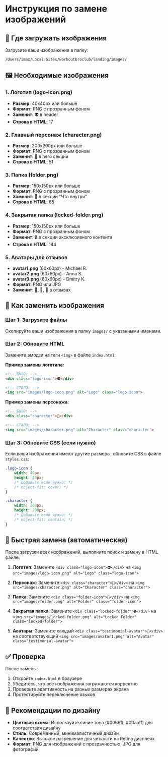 # Инструкция по замене изображений

## 📁 Где загружать изображения

Загрузите ваши изображения в папку:
```
/Users/imax/Local Sites/workoutbroclub/landing/images/
```

## 🖼️ Необходимые изображения

### 1. Логотип (logo-icon.png)
- **Размер**: 40x40px или больше
- **Формат**: PNG с прозрачным фоном
- **Заменит**: 👽 в header
- **Строка в HTML**: 17

### 2. Главный персонаж (character.png)
- **Размер**: 200x200px или больше
- **Формат**: PNG с прозрачным фоном
- **Заменит**: 💪 в hero секции
- **Строка в HTML**: 51

### 3. Папка (folder.png)
- **Размер**: 150x150px или больше
- **Формат**: PNG с прозрачным фоном
- **Заменит**: 📁 в секции "Что внутри"
- **Строка в HTML**: 85

### 4. Закрытая папка (locked-folder.png)
- **Размер**: 150x150px или больше
- **Формат**: PNG с прозрачным фоном
- **Заменит**: 🔒 в секции эксклюзивного контента
- **Строка в HTML**: 144

### 5. Аватары для отзывов
- **avatar1.png** (60x60px) - Michael R.
- **avatar2.png** (60x60px) - Anna S.
- **avatar3.png** (60x60px) - Dmitry K.
- **Формат**: PNG или JPG
- **Заменит**: 👨, 👩, 👨 в отзывах

## 🔄 Как заменить изображения

### Шаг 1: Загрузите файлы
Скопируйте ваши изображения в папку `images/` с указанными именами.

### Шаг 2: Обновите HTML
Замените эмодзи на теги `<img>` в файле `index.html`:

**Пример замены логотипа:**
```html
<!-- БЫЛО: -->
<div class="logo-icon">👽</div>

<!-- СТАЛО: -->
<img src="images/logo-icon.png" alt="Logo" class="logo-icon">
```

**Пример замены персонажа:**
```html
<!-- БЫЛО: -->
<div class="character">💪</div>

<!-- СТАЛО: -->
<img src="images/character.png" alt="Character" class="character">
```

### Шаг 3: Обновите CSS (если нужно)
Если ваши изображения имеют другие размеры, обновите CSS в файле `styles.css`:

```css
.logo-icon {
    width: 40px;
    height: 40px;
    /* Добавьте если нужно: */
    /* object-fit: cover; */
}

.character {
    width: 200px;
    height: 200px;
    /* Добавьте если нужно: */
    /* object-fit: contain; */
}
```

## 📝 Быстрая замена (автоматическая)

После загрузки всех изображений, выполните поиск и замену в HTML файле:

1. **Логотип**: Замените `<div class="logo-icon">👽</div>` на `<img src="images/logo-icon.png" alt="Logo" class="logo-icon">`

2. **Персонаж**: Замените `<div class="character">💪</div>` на `<img src="images/character.png" alt="Character" class="character">`

3. **Папка**: Замените `<div class="folder-icon">📁</div>` на `<img src="images/folder.png" alt="Folder" class="folder-icon">`

4. **Закрытая папка**: Замените `<div class="locked-folder">🔒</div>` на `<img src="images/locked-folder.png" alt="Locked Folder" class="locked-folder">`

5. **Аватары**: Замените каждый `<div class="testimonial-avatar">👨</div>` на соответствующий `<img src="images/avatar1.png" alt="Avatar" class="testimonial-avatar">`

## ✅ Проверка

После замены:
1. Откройте `index.html` в браузере
2. Убедитесь, что все изображения загружаются корректно
3. Проверьте адаптивность на разных размерах экрана
4. Протестируйте переключение языков

## 🎨 Рекомендации по дизайну

- **Цветовая схема**: Используйте синие тона (#0066ff, #00aaff) для соответствия дизайну
- **Стиль**: Современный, минималистичный дизайн
- **Качество**: Высокое разрешение для четкости на Retina дисплеях
- **Формат**: PNG для изображений с прозрачностью, JPG для фотографий
